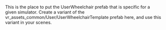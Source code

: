 This is the place to put the UserWheelchair prefab that is specific for a given simulator. Create a variant of the vr_assets_common/User/UserWheelchairTemplate prefab here, and use this variant in your scenes.
